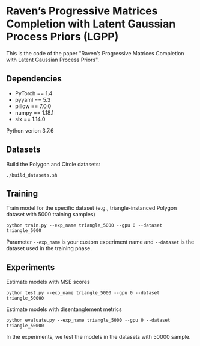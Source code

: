 # Raven’s Progressive Matrices Completion with Latent Gaussian Process Priors (LGPP)

This is the code of the paper "Raven’s Progressive Matrices Completion with Latent Gaussian Process Priors".

## Dependencies

- PyTorch == 1.4
- pyyaml == 5.3
- pillow == 7.0.0
- numpy == 1.18.1
- six == 1.14.0

Python verion 3.7.6

## Datasets

Build the Polygon and Circle datasets:
```
./build_datasets.sh
```

## Training

Train model for the specific dataset (e.g., triangle-instanced Polygon dataset with 5000 training samples)
```
python train.py --exp_name triangle_5000 --gpu 0 --dataset triangle_5000
```
Parameter `--exp_name` is your custom experiment name and `--dataset` is the dataset used in the training phase.

## Experiments
Estimate models with MSE scores
```
python test.py --exp_name triangle_5000 --gpu 0 --dataset triangle_50000
```
Estimate models with disentanglement metrics
```
python evaluate.py --exp_name triangle_5000 --gpu 0 --dataset triangle_50000
```
In the experiments, we test the models in the datasets with 50000 sample.
